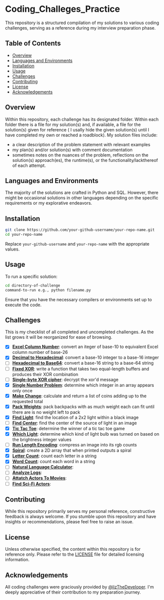 # Coding_Challeges_Practice

This repository is a structured compilation of my solutions to various coding challenges, serving as a reference during my interview preparation phase.

## Table of Contents

- [Overview](#overview)
- [Languages and Environments](#languages-and-environments) 
- [Installation](#installation)
- [Usage](#usage)
- [Challenges](#challenges)
- [Contributing](#contributing)
- [License](#license)
- [Acknowledgements](#acknowledgements)

## Overview

Within this repository, each challenge has its designated folder. 
Within each folder there is a file for my solution(s) and, if available, a file for the solution(s) given for reference ( I usally hide the given solution(s) until I have completed my own or reached a roadblock).
My solution files include:
* a clear description of the problem statement with relevant examples
* my plan(s) and/or solution(s) with comment documentation
* sometimes notes on the nuances of the problem, reflections on the solution(s) approach(es), the runtime(s), or the functionality/lackthereof of each attempt.

## Languages and Environments

The majority of the solutions are crafted in Python and SQL. However, there might be occasional solutions in other languages depending on the specific requirements or my explorative endeavors.

## Installation

```bash
git clone https://github.com/your-github-username/your-repo-name.git
cd your-repo-name
```

Replace `your-github-username` and `your-repo-name` with the appropriate values.

## Usage

To run a specific solution:

```bash
cd directory-of-challenge
command-to-run e.g., python filename.py
```

Ensure that you have the necessary compilers or environments set up to execute the code.


## Challenges

This is my  checklist of all completed and uncompleted challenges. 
As the list grows it will be reorganized for ease of browsing. 

- [x] **[Excel Column Number](https://github.com/scohen40/Coding_Challeges_Practice/tree/main/Excel_Column_Number)**: convert an iteger of base-10 to equivalent Excel column number of base-26
- [x] **[Decimal to Hexadecimal](https://github.com/scohen40/Coding_Challeges_Practice/tree/main/Decimal_To_Hexadecimal)**: convert a base-10 integer to a base-16 integer
- [ ] **[Hexadecimal to Base64](https://github.com/scohen40/Coding_Challeges_Practice/tree/main/Hexadecimal_To_Base64)**: convert a base-16 string to a base-64 string
- [ ] **[Fixed XOR](https://github.com/scohen40/Coding_Challeges_Practice/tree/main/Fixed_XOR)**: write a function that takes two equal-length buffers and produces their XOR combination
- [ ] **[Single-byte XOR cipher](https://github.com/scohen40/Coding_Challeges_Practice/tree/main/Single-byte_XOR_cypher)**: decrypt the xor'd message
- [x] **[Single Number Problem](https://github.com/scohen40/Coding_Challeges_Practice/tree/main/Single_Number_Problem)**: determine which integer in an array appears only once
- [x] **[Make Change](https://github.com/scohen40/Coding_Challeges_Practice/tree/main/Make_Change)**: calculate and return a list of coins adding up to the requested total
- [x] **[Pack Weights](https://github.com/scohen40/Coding_Challeges_Practice/tree/main/Pack_Weights)**: pack backpacks with as much weight each can fit until there are is no weight left to pack
- [x] **[Find Light](https://github.com/scohen40/Coding_Challeges_Practice/tree/main/Find_Light)**: find the location of a 2x2 light within a black image
- [ ] **[Find Center](https://github.com/scohen40/Coding_Challeges_Practice/tree/main/Find_Center)**: find the center of the source of light in an image
- [x] **[Tic Tac Toe](https://github.com/scohen40/Coding_Challeges_Practice/tree/main/Tic_Tac_Toe)**: determine the winner of a tic tac toe game
- [x] **[Which Light](https://github.com/scohen40/Coding_Challeges_Practice/tree/main/Which_Light)**: determine which kind of light bulb was turned on based on the brightness integer values
- [ ] **[Run Length Encoding](https://github.com/scohen40/Coding_Challeges_Practice/tree/main/Run_Length_Encoding)**: compress an image into its rgb counts 
- [x] **[Spiral](https://github.com/scohen40/Coding_Challeges_Practice/tree/main/Spiral)**: create a 2D array that when printed outputs a spiral
- [x] **[Letter Count](https://github.com/scohen40/Coding_Challeges_Practice/tree/main/Letter_Count)**: count each letter in a string
- [x] **[Word Count](https://github.com/scohen40/Coding_Challeges_Practice/tree/main/Word_Count)**: count each word in a string
- [ ] **[Natural Language Calculator](Natural_Language_Calculator)**:
- [ ] **[Analyze Logs]()**:
- [ ] **[Attatch Actors To Movies]()**:
- [ ] **[Find Sci-Fi Actors]()**:

## Contributing
  
While this repository primarily serves my personal reference, constructive feedback is always welcome. If you stumble upon this repository and have insights or recommendations, please feel free to raise an issue.
  
## License
 
Unless otherwise specified, the content within this repository is for reference only. Please refer to the [LICENSE](LICENSE) file for detailed licensing information.

## Acknowledgements

All coding challenges were graciously provided by [@lizTheDeveloper](https://github.com/lizTheDeveloper). I'm deeply appreciative of their contribution to my preparation journey.

